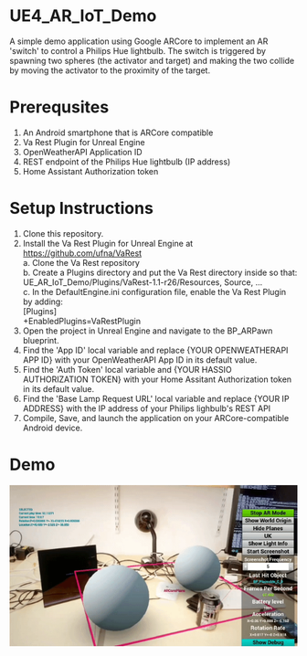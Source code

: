 # UE4_AR_IoT_Demo

A simple demo application using Google ARCore to implement an AR 'switch' to control a Philips Hue lightbulb. The switch is triggered by spawning 
two spheres (the activator and target) and making the two collide by moving the activator to the proximity of the target. 

# Prerequsites
1. An Android smartphone that is ARCore compatible 
2. Va Rest Plugin for Unreal Engine
3. OpenWeatherAPI Application ID
4. REST endpoint of the Philips Hue lightbulb (IP address) 
5. Home Assistant Authorization token

# Setup Instructions 
1. Clone this repository. 
2. Install the Va Rest Plugin for Unreal Engine at https://github.com/ufna/VaRest   
   a. Clone the Va Rest repository  
   b. Create a Plugins directory and put the Va Rest directory inside so that:  
      UE_AR_IoT_Demo/Plugins/VaRest-1.1-r26/Resources, Source, ...  
   c. In the DefaultEngine.ini configuration file, enable the Va Rest Plugin by adding:  
       [Plugins]  
       +EnabledPlugins=VaRestPlugin  
3. Open the project in Unreal Engine and navigate to the BP_ARPawn blueprint. 
4. Find the 'App ID' local variable and replace {YOUR OPENWEATHERAPI APP ID} with your OpenWeatherAPI App ID in its default value. 
5. Find the 'Auth Token' local variable and {YOUR HASSIO AUTHORIZATION TOKEN} with your Home Assitant Authorization token in its default value. 
6. Find the 'Base Lamp Request URL' local variable and replace {YOUR IP ADDRESS} with the IP address of your Philips lighbulb's REST API
7. Compile, Save, and launch the application on your ARCore-compatible Android device.

# Demo 
![](Demo1_1.gif)
